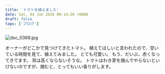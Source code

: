 ```yaml
---
title: 'トマトを植えました'
date: Sat, 04 Jun 2016 00:14:26 +0000
draft: false
tags: ['ブログ']
---
```


![dsc_0369.jpg](//cafe-cooks.com/images/2016/06/dsc_0369-e1464998976765-576x1024.jpg)

オーナーがどこかで見つけてきたトマト。 植えてほしいと言われたので、空いている時間を見て、植えてみました。 とても可愛い。 もう、だいぶ、赤くなってきてます。 背は高くならないそうな。 トマトはわき芽を摘んでやらないといけないのですが、摘むと、とってもいい香りがします。
